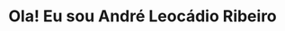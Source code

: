 # Ola! Eu sou André Leocádio Ribeiro
<div>
  <a href="https://github.com/andreleocadio">
  <img height="180em" src="https://github-readme-status.vercel.app/api/username=andreleocadio&show_icons=true&theme=dark>
</div>





- 🔭 I’m currently working on ...
- 🌱 I’m currently learning ...
- 👯 I’m looking to collaborate on ...
- 🤔 I’m looking for help with ...
- 💬 Ask me about ...
- 📫 How to reach me: ...
- 😄 Pronouns: ...
- ⚡ Fun fact: ...
-->

